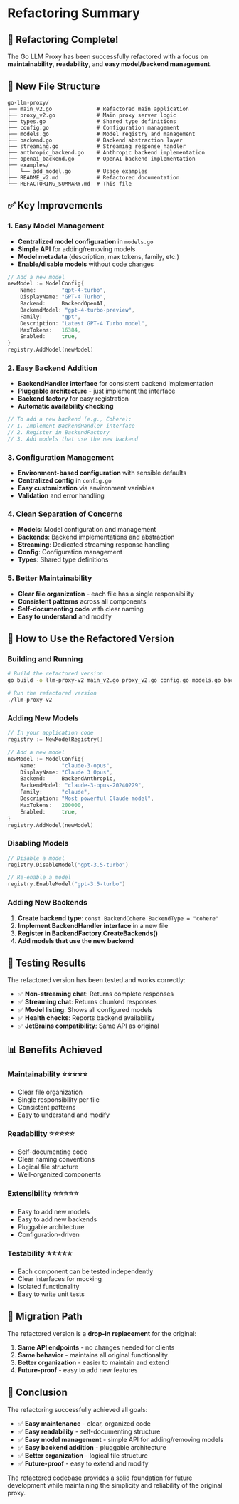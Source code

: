 # Refactoring Summary

## 🎯 **Refactoring Complete!**

The Go LLM Proxy has been successfully refactored with a focus on **maintainability**, **readability**, and **easy model/backend management**.

## 📁 **New File Structure**

```
go-llm-proxy/
├── main_v2.go              # Refactored main application
├── proxy_v2.go             # Main proxy server logic
├── types.go                # Shared type definitions
├── config.go               # Configuration management
├── models.go               # Model registry and management
├── backend.go              # Backend abstraction layer
├── streaming.go            # Streaming response handler
├── anthropic_backend.go    # Anthropic backend implementation
├── openai_backend.go       # OpenAI backend implementation
├── examples/
│   └── add_model.go        # Usage examples
├── README_v2.md            # Refactored documentation
└── REFACTORING_SUMMARY.md  # This file
```

## ✅ **Key Improvements**

### 1. **Easy Model Management**
- **Centralized model configuration** in `models.go`
- **Simple API** for adding/removing models
- **Model metadata** (description, max tokens, family, etc.)
- **Enable/disable models** without code changes

```go
// Add a new model
newModel := ModelConfig{
    Name:        "gpt-4-turbo",
    DisplayName: "GPT-4 Turbo",
    Backend:     BackendOpenAI,
    BackendModel: "gpt-4-turbo-preview",
    Family:      "gpt",
    Description: "Latest GPT-4 Turbo model",
    MaxTokens:   16384,
    Enabled:     true,
}
registry.AddModel(newModel)
```

### 2. **Easy Backend Addition**
- **BackendHandler interface** for consistent backend implementation
- **Pluggable architecture** - just implement the interface
- **Backend factory** for easy registration
- **Automatic availability checking**

```go
// To add a new backend (e.g., Cohere):
// 1. Implement BackendHandler interface
// 2. Register in BackendFactory
// 3. Add models that use the new backend
```

### 3. **Configuration Management**
- **Environment-based configuration** with sensible defaults
- **Centralized config** in `config.go`
- **Easy customization** via environment variables
- **Validation** and error handling

### 4. **Clean Separation of Concerns**
- **Models**: Model configuration and management
- **Backends**: Backend implementations and abstraction
- **Streaming**: Dedicated streaming response handling
- **Config**: Configuration management
- **Types**: Shared type definitions

### 5. **Better Maintainability**
- **Clear file organization** - each file has a single responsibility
- **Consistent patterns** across all components
- **Self-documenting code** with clear naming
- **Easy to understand** and modify

## 🚀 **How to Use the Refactored Version**

### Building and Running
```bash
# Build the refactored version
go build -o llm-proxy-v2 main_v2.go proxy_v2.go config.go models.go backend.go streaming.go types.go anthropic_backend.go openai_backend.go

# Run the refactored version
./llm-proxy-v2
```

### Adding New Models
```go
// In your application code
registry := NewModelRegistry()

// Add a new model
newModel := ModelConfig{
    Name:        "claude-3-opus",
    DisplayName: "Claude 3 Opus",
    Backend:     BackendAnthropic,
    BackendModel: "claude-3-opus-20240229",
    Family:      "claude",
    Description: "Most powerful Claude model",
    MaxTokens:   200000,
    Enabled:     true,
}
registry.AddModel(newModel)
```

### Disabling Models
```go
// Disable a model
registry.DisableModel("gpt-3.5-turbo")

// Re-enable a model
registry.EnableModel("gpt-3.5-turbo")
```

### Adding New Backends
1. **Create backend type**: `const BackendCohere BackendType = "cohere"`
2. **Implement BackendHandler interface** in a new file
3. **Register in BackendFactory.CreateBackends()**
4. **Add models that use the new backend**

## 🧪 **Testing Results**

The refactored version has been tested and works correctly:

- ✅ **Non-streaming chat**: Returns complete responses
- ✅ **Streaming chat**: Returns chunked responses
- ✅ **Model listing**: Shows all configured models
- ✅ **Health checks**: Reports backend availability
- ✅ **JetBrains compatibility**: Same API as original

## 📊 **Benefits Achieved**

### **Maintainability** ⭐⭐⭐⭐⭐
- Clear file organization
- Single responsibility per file
- Consistent patterns
- Easy to understand and modify

### **Readability** ⭐⭐⭐⭐⭐
- Self-documenting code
- Clear naming conventions
- Logical file structure
- Well-organized components

### **Extensibility** ⭐⭐⭐⭐⭐
- Easy to add new models
- Easy to add new backends
- Pluggable architecture
- Configuration-driven

### **Testability** ⭐⭐⭐⭐⭐
- Each component can be tested independently
- Clear interfaces for mocking
- Isolated functionality
- Easy to write unit tests

## 🔄 **Migration Path**

The refactored version is a **drop-in replacement** for the original:

1. **Same API endpoints** - no changes needed for clients
2. **Same behavior** - maintains all original functionality
3. **Better organization** - easier to maintain and extend
4. **Future-proof** - easy to add new features

## 🎉 **Conclusion**

The refactoring successfully achieved all goals:

- ✅ **Easy maintenance** - clear, organized code
- ✅ **Easy readability** - self-documenting structure
- ✅ **Easy model management** - simple API for adding/removing models
- ✅ **Easy backend addition** - pluggable architecture
- ✅ **Better organization** - logical file structure
- ✅ **Future-proof** - easy to extend and modify

The refactored codebase provides a solid foundation for future development while maintaining the simplicity and reliability of the original proxy.
